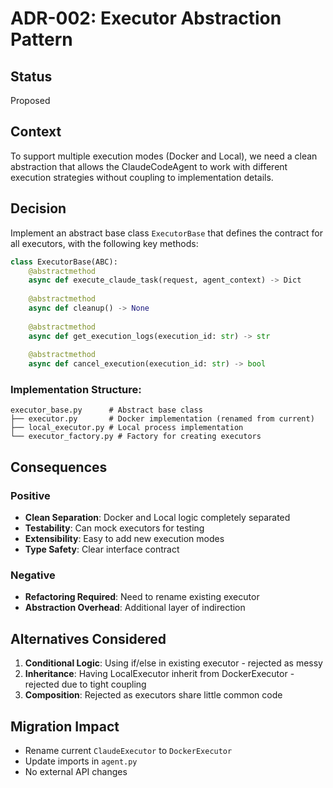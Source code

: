 # ADR-002: Executor Abstraction Pattern

## Status
Proposed

## Context
To support multiple execution modes (Docker and Local), we need a clean abstraction that allows the ClaudeCodeAgent to work with different execution strategies without coupling to implementation details.

## Decision
Implement an abstract base class `ExecutorBase` that defines the contract for all executors, with the following key methods:

```python
class ExecutorBase(ABC):
    @abstractmethod
    async def execute_claude_task(request, agent_context) -> Dict
    
    @abstractmethod
    async def cleanup() -> None
    
    @abstractmethod
    async def get_execution_logs(execution_id: str) -> str
    
    @abstractmethod
    async def cancel_execution(execution_id: str) -> bool
```

### Implementation Structure:

```
executor_base.py      # Abstract base class
├── executor.py       # Docker implementation (renamed from current)
├── local_executor.py # Local process implementation
└── executor_factory.py # Factory for creating executors
```

## Consequences

### Positive
- **Clean Separation**: Docker and Local logic completely separated
- **Testability**: Can mock executors for testing
- **Extensibility**: Easy to add new execution modes
- **Type Safety**: Clear interface contract

### Negative
- **Refactoring Required**: Need to rename existing executor
- **Abstraction Overhead**: Additional layer of indirection

## Alternatives Considered

1. **Conditional Logic**: Using if/else in existing executor - rejected as messy
2. **Inheritance**: Having LocalExecutor inherit from DockerExecutor - rejected due to tight coupling
3. **Composition**: Rejected as executors share little common code

## Migration Impact
- Rename current `ClaudeExecutor` to `DockerExecutor`
- Update imports in `agent.py`
- No external API changes